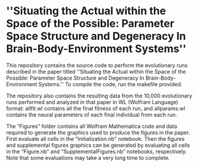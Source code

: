 # ''Situating the Actual within the Space of the Possible: Parameter Space Structure and Degeneracy In Brain-Body-Environment Systems''

This repository contains the source code to perform the evolutionary runs described in the paper titled ''Situating the Actual within the Space of the Possible: Parameter Space Structure and Degeneracy In Brain-Body-Environment Systems.'' To compile the code, run the makefile provided. 

The repository also contains the resulting data from the 10,000 evolutionary runs performed and analyzed in that paper in WL (Wolfram Language) format: allfit.wl contains all the final fitness of each run, and allparams.wl contains the neural parameters of each final individual from each run. 

The “Figures” folder contains all Wolfram Mathematica code and data required to generate the graphics used to produce the figures in the paper. First evaluate all cells in the “Initialization.nb” notebook. Then the figures and supplemental figures graphics can be generated by evaluating all cells in the “Figure.nb” and “SupplementalFigures.nb” notebooks, respectively. Note that some evaluations may take a very long time to complete.
